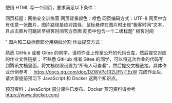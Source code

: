 使用 HTML 写一个网页，要求满足以下条件：

网页标题：网络安全训练营
网页背景颜色：橙色
网页编码方式：UTF-8
网页中含有任意一张图片，图片路径是绝对路径，鼠标悬停在图片时出现“极客时间”文本，且点击图片可跳转至极客时间官方页面
网页中包含一个二级标题“<a> 极客时间 <p>”
图片和二级标题部分用横线分割
作业提交方式：

熟悉 GitHub 或者 Gitee 的同学，请将作业上传至公开的代码仓库，然后提交对应的作业文件链接；
不熟悉 GitHub 或者 Gitee 的同学，可以将这次作业的代码写到腾讯文档里面，将文档权限设置为“所有人可查看”，然后提交文档链接。具体作业示例参考： https://docs.qq.com/doc/DZWVPc1RZUFNjTExW
完成作业后，请大家提前预习下 JavaScript 和 Docker 这两个知识点。

预习资料：JavaScript 部分课件已发布、Docker 预习资料请参考  https://www.docker.com/